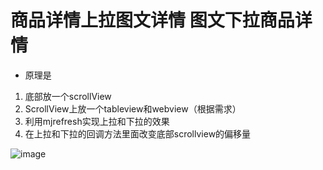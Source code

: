 # 商品详情上拉图文详情 图文下拉商品详情

* 原理是

1. 底部放一个scrollView
2. ScrollView上放一个tableview和webview（根据需求）
3. 利用mjrefresh实现上拉和下拉的效果
4. 在上拉和下拉的回调方法里面改变底部scrollview的偏移量

![image](https://github.com/Liuleiwa/ProductDetailDemo/blob/master/ProductDetailDemo.gif)